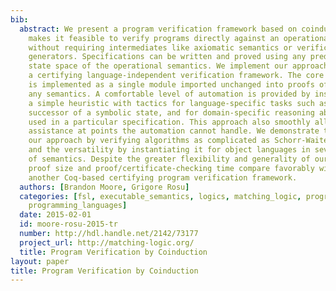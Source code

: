 ```yaml
---
bib:
  abstract: We present a program verification framework based on coinduction, which
    makes it feasible to verify programs directly against an operational semantics,
    without requiring intermediates like axiomatic semantics or verification condition
    generators. Specifications can be written and proved using any predicates on the
    state space of the operational semantics. We implement our approach in Coq, giving
    a certifying language-independent verification framework. The core proof system
    is implemented as a single module imported unchanged into proofs of programs in
    any semantics. A comfortable level of automation is provided by instantiating
    a simple heuristic with tactics for language-specific tasks such as finding the
    successor of a symbolic state, and for domain-specific reasoning about the predicates
    used in a particular specification. This approach also smoothly allows manual
    assistance at points the automation cannot handle. We demonstrate the power of
    our approach by verifying algorithms as complicated as Schorr-Waite graph marking,
    and the versatility by instantiating it for object languages in several styles
    of semantics. Despite the greater flexibility and generality of our approach,
    proof size and proof/certificate-checking time compare favorably with Bedrock,
    another Coq-based certifying program verification framework.
  authors: [Brandon Moore, Grigore Rosu]
  categories: [fsl, executable_semantics, logics, matching_logic, program_verification,
    programming_languages]
  date: 2015-02-01
  id: moore-rosu-2015-tr
  number: http://hdl.handle.net/2142/73177
  project_url: http://matching-logic.org/
  title: Program Verification by Coinduction
layout: paper
title: Program Verification by Coinduction
---
```

